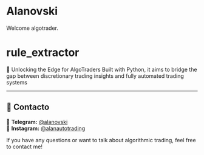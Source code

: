 # Alanovski
Welcome algotrader.

# rule_extractor
🚀 Unlocking the Edge for AlgoTraders
Built with Python, it aims to bridge the gap between discretionary trading insights and fully automated trading systems

---

## 📌 Contacto

📩 **Telegram:** [@alanovski](https://t.me/alanovski)  
📸 **Instagram:** [@alanautotrading](https://www.instagram.com/alanautotrading)  

If you have any questions or want to talk about algorithmic trading, feel free to contact me!
